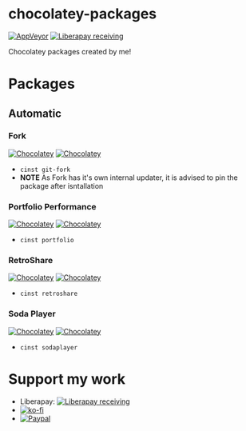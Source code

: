 # chocolatey-packages
[![AppVeyor](https://img.shields.io/appveyor/ci/SebRut/chocolatey-packages.svg?style=for-the-badge)](https://ci.appveyor.com/project/SebRut/chocolatey-packages)
[![Liberapay receiving](https://img.shields.io/liberapay/receives/SebRut.svg?style=for-the-badge)](https://liberapay.com/SebRut)

Chocolatey packages created by me!

# Packages
## Automatic
### Fork 
 [![Chocolatey](https://img.shields.io/chocolatey/dt/git-fork.svg?style=for-the-badge)](https://chocolatey.org/packages/git-fork/)
 [![Chocolatey](https://img.shields.io/chocolatey/v/git-fork.svg?style=for-the-badge)](https://chocolatey.org/packages/git-fork/)
  * `cinst git-fork`
  * **NOTE** As Fork has it's own internal updater, it is advised to pin the package after isntallation
### Portfolio Performance
[![Chocolatey](https://img.shields.io/chocolatey/dt/portfolio.svg?style=for-the-badge)](https://chocolatey.org/packages/portfolio/)
[![Chocolatey](https://img.shields.io/chocolatey/v/portfolio.svg?style=for-the-badge)](https://chocolatey.org/packages/portfolio/)
  * `cinst portfolio`
### RetroShare
[![Chocolatey](https://img.shields.io/chocolatey/dt/retroshare.svg?style=for-the-badge)](https://chocolatey.org/packages/retroshare/)
[![Chocolatey](https://img.shields.io/chocolatey/v/retroshare.svg?style=for-the-badge)](https://chocolatey.org/packages/retroshare/)
  * `cinst retroshare`
### Soda Player 
[![Chocolatey](https://img.shields.io/chocolatey/dt/sodaplayer.svg?style=for-the-badge)](https://chocolatey.org/packages/sodaplayer/)
[![Chocolatey](https://img.shields.io/chocolatey/v/sodaplayer.svg?style=for-the-badge)](https://chocolatey.org/packages/sodaplayer/)

  * `cinst sodaplayer`

# Support my work
* Liberapay: [![Liberapay receiving](https://img.shields.io/liberapay/receives/SebRut.svg?style=for-the-badge)](https://liberapay.com/SebRut)
* [![ko-fi](https://www.ko-fi.com/img/donate_sm.png)](https://ko-fi.com/X8X1LYUK)
* [![Paypal](https://img.shields.io/badge/PayPal-SebRut-green.svg?style=for-the-badge)](https://www.paypal.com/paypalme/my/profile)
